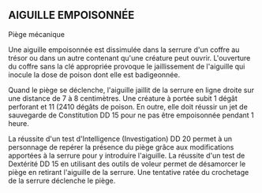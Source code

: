 ## AIGUILLE EMPOISONNÉE

Piège mécanique

Une aiguille empoisonnée est dissimulée dans la serrure
d'un coffre au trésor ou dans un autre contenant qu'une
créature peut ouvrir. L'ouverture du coffre sans la clé
appropriée provoque le jaillissement de l'aiguille qui inocule
la dose de poison dont elle est badigeonnée.

Quand le piège se déclenche, l'aiguille jaillit de la serrure
en ligne droite sur une distance de 7 à 8 centimètres. Une
créature à portée subit 1 dégât perforant et 11 (2410 dégâts
de poison. En outre, elle doit réussir un jet de sauvegarde
de Constitution DD 15 pour ne pas être empoisonnée
pendant 1 heure.

La réussite d'un test d'Intelligence (Investigation) DD 20
permet à un personnage de repérer la présence du piège
grâce aux modifications apportées à la serrure pour y
introduire l'aiguille. La réussite d'un test de Dextérité DD 15
en utilisant des outils de voleur permet de désamorcer le
piège en retirant l'aiguille de la serrure. Une tentative ratée
du crochetage de la serrure déclenche le piège.
